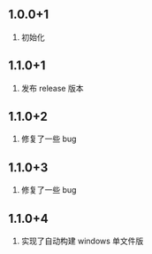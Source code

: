 ## 1.0.0+1

1. 初始化

## 1.1.0+1

1. 发布 release 版本

## 1.1.0+2

1. 修复了一些 bug

## 1.1.0+3

1. 修复了一些 bug

## 1.1.0+4

1. 实现了自动构建 windows 单文件版
